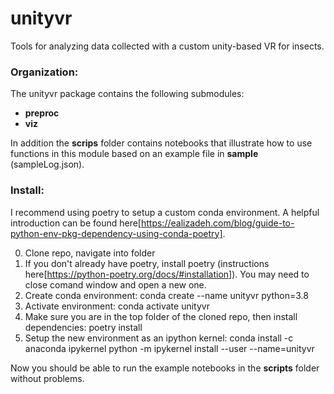 # unityvr
Tools for analyzing data collected with a custom unity-based VR for insects.

### Organization:
The unityvr package contains the following submodules:
* **preproc**
* **viz**

In addition the **scrips** folder contains notebooks that illustrate how to use functions in this module based on an example file in **sample** (sampleLog.json).


### Install:
I recommend using poetry to setup a custom conda environment. A helpful introduction can be found here[https://ealizadeh.com/blog/guide-to-python-env-pkg-dependency-using-conda-poetry].

0. Clone repo, navigate into folder
1. If you don't already have poetry, install poetry (instructions here[https://python-poetry.org/docs/#installation]). You may need to close comand window and open  a new one.
2. Create conda environment: conda create --name unityvr python=3.8
3. Activate environment: conda activate unityvr
4. Make sure you are in the top folder of the cloned repo, then install dependencies: poetry install
5. Setup the new environment as an ipython kernel:
    conda install -c anaconda ipykernel
    python -m ipykernel install --user --name=unityvr
    
Now you should be able to run the example notebooks in the **scripts** folder without problems. 
